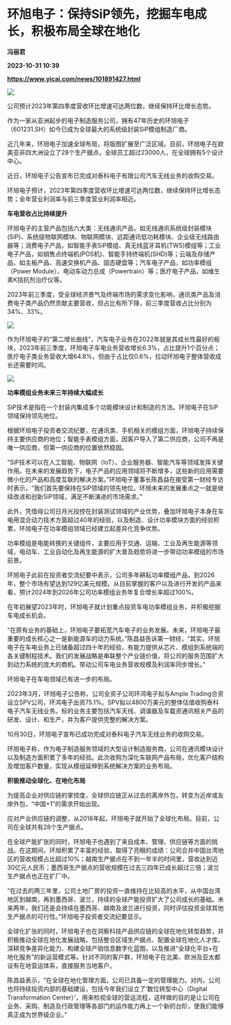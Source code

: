 # 环旭电子：保持SiP领先，挖掘车电成长，积极布局全球在地化
**冯丽君**

**2023-10-31 10:39**

**https://www.yicai.com/news/101891427.html**

![](https://imgcdn.yicai.com/uppics/slides/2023/10/39d5936b3da233e5f3c40f9078e96db3.jpg)

公司预计2023年第四季度营收环比增速可达两位数，继续保持环比增长态势。

作为一家从亚洲起步的电子制造服务公司，拥有47年历史的环旭电子（601231.SH）如今已成为全球最大的系统级封装SiP模组制造厂商。

近几年来，环旭电子加速全球布局，将版图扩展至广泛区域。目前，环旭电子在欧美亚非四大洲设立了28个生产据点，全球员工超过23000人，在全球拥有5个设计中心。

近日，环旭电子公告宣布已完成对泰科电子有限公司汽车无线业务的收购交易。

环旭电子预计，2023年第四季度营收环比增速可达两位数，继续保持环比增长态势；全年营业利润率与前三季度营业利润率相近。

**车电营收占比持续提升**

环旭电子的主营产品包括六大类：无线通讯产品，如无线通讯系统级封装模块(SiP)、系统级物联网模块、物联网模块、远距通讯低功耗模块、企业级无线路由器等；消费电子产品，如智能手表SiP模组、真无线蓝牙耳机(TWS)模组等；工业电子产品，如销售点终端机(POS机)、智能手持终端机(SHD)等；云端及存储产品，如主板产品、高速交换机产品、固态硬盘等；汽车电子产品，如功率模组（Power Module）、电动车动力总成（Powertrain）等；医疗电子产品，如维生素K拮抗剂治疗仪等。

2023年前三季度，受全球经济景气及终端市场的需求变化影响，通讯类产品及消费电子类产品仍然贡献主要营收，但占比有所下降，前三季度营收占比分别为34%、33%。

![](https://imgcdn.yicai.com/uppics/images/2023/10/b4f57066a40029d8c0dcda3f84e8a851.jpg)

作为环旭电子的“第二增长曲线”，汽车电子业务在2022年就是其成长性最好的板块，2023年前三季度，环旭电子车电业务营收增长6.3%，占比提升1个百分点；医疗电子类业务营收大增64.8%，但由于占比仅0.6%，拉动环旭电子整体营收成长还需要时间。

![](https://imgcdn.yicai.com/uppics/images/2023/10/7a671a9981d0a3da3f9a7d0c9203299c.jpg)

**功率模组业务未来三年持续大幅成长**

SiP技术是指在一个封装内集成多个功能模块设计和制造的方法。环旭电子在SiP领域保持领先地位。

根据环旭电子投资者交流纪要，在通讯类、手机相关的模组方面，环旭电子持续保持主要供应商的地位；智能手表模组方面，因客户导入了第二供应商，公司不再是唯一供应商，但第一供应商的位置依然稳固。

“SiP技术可以在人工智能、物联网（IoT）、企业服务器、智能汽车等领域发挥关键作用。在未来的发展趋势下，电子产品的应用领域将不断增多，这些新的应用需要微小化的产品和高度互联的解决方案。”环旭电子董事长陈昌益在接受第一财经专访时表示，“我们首先要保持在SiP领域的领先地位。环旭未来的发展重点之一就是继续改进和创新SiP领域，满足不断演进的市场需求。”

此外，凭借母公司日月光投控在封装测试领域的产业优势，叠加环旭电子本身在车电用混合动力技术方面超过40年的经验，以及制造、设计功率模块方面的经验积累，环旭电子在功率模组领域已经建立起差异化竞争优势。

功率模组是电能转换的关键组件，主要应用于交通、运输、工业及再生能源等领域，电动车、工业自动化及再生能源的扩大普及趋势将进一步带动功率模组的市场前景。

环旭电子此前在投资者交流纪要中表示，公司多年耕耘功率模组产品，到2026年，整个市场有望达到129亿美元规模。从目前掌握的客户以及进行开发的产品来看，预计2024年到2026年公司功率模组业务年复合增长率超过100%。

在年初展望2023年时，环旭电子就计划重点投资车电功率模组业务，并积极挖掘车电成长机会。

“在原有业务的基础上，环旭电子要拓宽汽车电子的业务发展。未来，环旭电子最重要的成长核心之一是新能源车的动力系统。”陈昌益告诉第一财经，“其实，环旭电子在车电业务上已储备超过四十年的经验，有能力提供从芯片、模组到系统端的各关键制程技术。我们的发展战略是串联整个产业链价值，将公司的服务范围扩大到动力系统的庞大的商机。带动公司车电业务营收规模及利润率同步增长。”

环旭电子在车电领域已有进一步的布局。

2023年3月，环旭电子公告称，公司全资子公司环鸿电子拟与Ample Trading合资设立SPV公司，环鸿电子出资75.1%。SPV拟以4800万美元的整体估值收购泰科电子汽车无线业务。标的业务主要包括汽车天线、调谐器及车载资通讯相关产品的研发、设计、和生产，并为客户提供完整的解决方案。

10月30日，环旭电子宣布已成功完成对泰科电子汽车无线业务的收购交易。

环旭电子称，作为电子制造服务领域的大型设计制造服务商，公司在通讯模块设计以及制造方面积累了多年的经验。此次收购为深化车联网产品布局，优化客户结构及增加客户数量，实现从模组延伸到系统解决方案的业务布局。

**积极推动全球化、在地化布局**

为提高企业对供应链的掌控度，全球供应链正从过去的离岸外包，转变为近岸或友岸外包，“中国+1”的需求开始出现。

应对产业供应链的调整，从2018年起，环旭电子就开始了全球化布局。目前，公司在全球共有28个生产据点。

在全球产能扩张的同时，环旭电子也遇到了来自成本、管理、供应链等方面的挑战。在这期间，环旭积累了丰富的经验，取得了亮眼的成绩：公司合并中国台湾地区的营收规模占比超过10%；越南生产据点在不到一年半的时间里，营收达到近30亿元人民币；墨西哥生产据点的营收规模在过去三四年已成长超过三倍；波兰生产据点也正在扩厂中。

“在过去的两三年里，公司土地厂房的投资一直维持在比较高的水平，从中国台湾地区到越南，再到墨西哥、波兰，持续的全球产能投资扩大了公司成长的基础。未来两年，我们还是会持续在墨西哥、越南及波兰进行投资，同时评估投资全球其他生产据点的可行性。”环旭电子投资者交流纪要显示。

全球化扩张的同时，环旭电子也在洞察科技产品供应链的全球在地化转型趋势，并积极推动全球在地化发展战略，包括整合区域生产据点、配置全球在地化人才库、深耕竞争差异化能力、构建全球产销信息数字化蓝图，以及推进“全球化平台+在地化服务”的新运营模式等。针对不同的客户群，环旭电子在北美、欧洲及亚太都设有在地营运体系，直接服务当地客户。

陈昌益表示，“在全球在地化管理方面，公司已具备一定的管理能力。对内，公司也将持续投资内部的基础建设，包括今年我们设立了‘数位转型中心（Digital Transformation Center）’，用来检视全球的营运流程，这样做的目的是让公司在业务、采购、制造及行政管理等各部门的运作能力再上一个新的台阶，使我们能够真正成为世界级企业。”